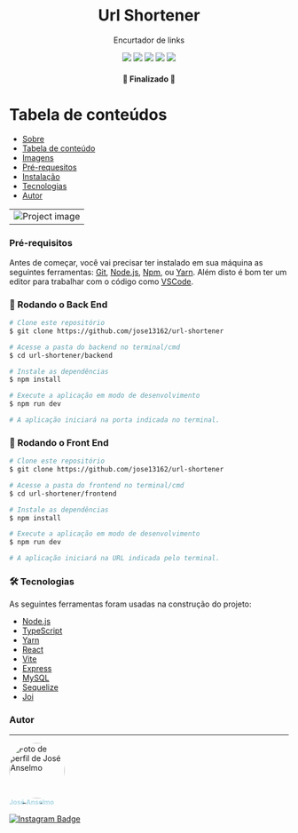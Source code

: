 <div id="sobre">
  <h1 align="center">Url Shortener</h1>
  <p align="center">Encurtador de links</p>
  <div align="center">
    <img src="https://img.shields.io/badge/npm-v8.11.0-brightgreen" />
    <img src="https://img.shields.io/badge/node-v16.16.0-brightgreen" />
    <img src="https://img.shields.io/badge/Typescript-v4.8.2-blue">
    <img src="https://img.shields.io/badge/React-v18.2.0-lightblue">
    <img src="https://img.shields.io/badge/Vite-v3.0.7-purple">
  </div>
</div>

<h4 align="center"> 
  🚀  Finalizado  🚀
</h4>

<div id="tabela-de-conteudos"></div>

Tabela de conteúdos
=================
<!--ts-->
  * [Sobre](#sobre)
  * [Tabela de conteúdo](#tabela-de-conteudos)
  * [Imagens](#imagens)
  * [Pré-requesitos](#pre-requesitos)
  * [Instalação](#instalacao)
  * [Tecnologias](#tecnologias)  
  * [Autor](#autor)

<!--te-->

<div id="imagens">
  <table>
    <tr>
      <td align="center" style="padding=0;width=50%;">
        <img src="https://github.com/jose13162/url-shortener/blob/main/frontend/docs/project-image.jpeg?raw=true" title="Project image">
      </td>
    </tr>
  </table>
</div>

<div id="pre-requesitos"></div>

### Pré-requisitos
Antes de começar, você vai precisar ter instalado em sua máquina as seguintes ferramentas:
[Git](https://git-scm.com), [Node.js](https://nodejs.org/en/), [Npm](https://npmjs.com), ou [Yarn](https://yarnpkg.com/).
Além disto é bom ter um editor para trabalhar com o código como [VSCode](https://code.visualstudio.com/).

<div id="instalacao"></div>

### 🎲 Rodando o Back End

```bash
# Clone este repositório
$ git clone https://github.com/jose13162/url-shortener

# Acesse a pasta do backend no terminal/cmd
$ cd url-shortener/backend

# Instale as dependências
$ npm install

# Execute a aplicação em modo de desenvolvimento
$ npm run dev

# A aplicação iniciará na porta indicada no terminal.
```

### 🎲 Rodando o Front End

```bash
# Clone este repositório
$ git clone https://github.com/jose13162/url-shortener

# Acesse a pasta do frontend no terminal/cmd
$ cd url-shortener/frontend

# Instale as dependências
$ npm install

# Execute a aplicação em modo de desenvolvimento
$ npm run dev

# A aplicação iniciará na URL indicada pelo terminal.
```

<div id="tecnologias"></div>

### 🛠 Tecnologias

As seguintes ferramentas foram usadas na construção do projeto:

- [Node.js](https://nodejs.org/en/)
- [TypeScript](https://www.typescriptlang.org/)
- [Yarn](https://yarnpkg.com/)
- [React](https://reactjs.org/)
- [Vite](https://vitejs.dev/)
- [Express](https://expressjs.com/)
- [MySQL](https://www.mysql.com/)
- [Sequelize](https://sequelize.org/)
- [Joi](https://joi.dev/)

<div id="autor"></div>

### Autor

---

<a href="https://github.com/jose13162">
  <img style="border-radius: 50%;" src="https://avatars.githubusercontent.com/u/77130179?s=400&u=6391f7b20bf725e259e02aa698fe6b4f5266286c&v=4" width="100px;" alt="Foto de perfil de José Anselmo"/>
  <br />
  <sub style="color: lightblue; text-decoration: none;"><b>José Anselmo</b></sub>

[![Instagram Badge](https://img.shields.io/badge/-@zezin_627-FCAF45?style=flat-square&labelColor=E1306C&logo=instagram&logoColor=white&link=https://instagram.com/zezin_627)](https://instagram.com/zezin_627)
</a>
